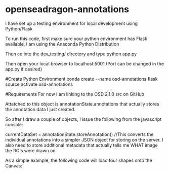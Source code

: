 openseadragon-annotations
=========================
I have set up a testing environment for local development using Python/Flask

To run this code, first make sure your python environment has Flask available, I am using the Anaconda Python Distribution

Then cd into the dev_testing/ directory and type python app.py

Then open your local browser to localhost:5001  (Port can be changed in the app.py if desired)

#Create Python Environment
conda create --name osd-annotations flask
source activate osd-annotations




#Requirements
For now I am linking to the OSD 2.1.0 src on GitHub







Attatched to this object is annotationState.annotations that actually stores the annotation data I just created.

So after I draw a couple of objects, I issue the following from the javascript console:

currentDataSet = annotationState.storeAnnotation()
//This converts the individual annotations into a simpler JSON object for storing on the server.  I also need  to store additional metadata that actually tells me WHAT image the ROIs were drawn on






As a simple example, the following code will load four shapes onto the Canvas:





